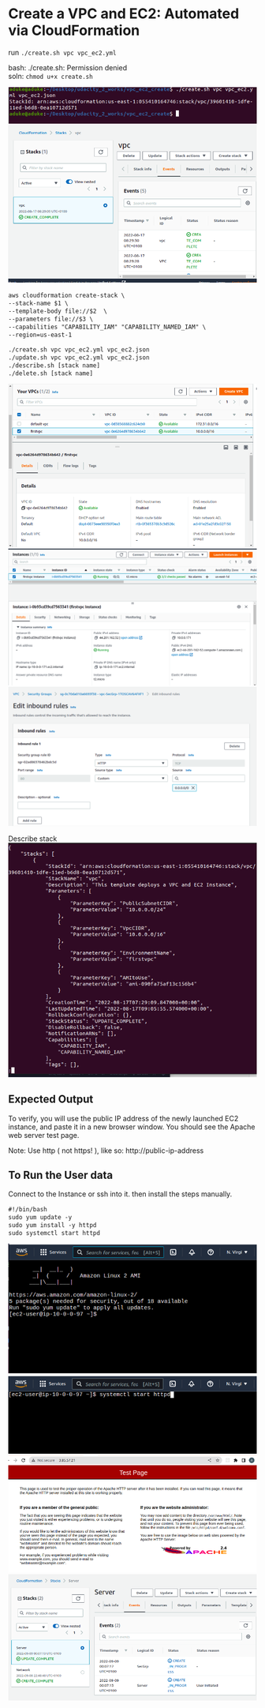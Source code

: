 # Create a VPC and EC2: Automated via CloudFormation
run `./create.sh vpc vpc_ec2.yml`

bash: ./create.sh: Permission denied  
soln: `chmod u+x create.sh`  

![vpc1](vpc1.png?raw=true "vpc1")
![vpc2](vpc2.png?raw=true "vpc2")

```
aws cloudformation create-stack \
--stack-name $1 \
--template-body file://$2  \
--parameters file://$3 \
--capabilities "CAPABILITY_IAM" "CAPABILITY_NAMED_IAM" \
--region=us-east-1
```

```
./create.sh vpc vpc_ec2.yml vpc_ec2.json  
./update.sh vpc vpc_ec2.yml vpc_ec2.json   
./describe.sh [stack name]  
./delete.sh [stack name]
```


![vpc3](vpc3.png?raw=true "vpc3")
![vpc4](vpc4.png?raw=true "vpc4")
![vpc5](vpc5.png?raw=true "vpc5")

Describe stack  
![vpc6](vpc6.png?raw=true "vpc6")

## Expected Output
To verify, you will use the public IP address of the newly launched EC2 instance, and paste it in a new browser window. You should see the Apache web server test page.  

Note: Use http ( not https! ), like so: http://public-ip-address  

## To Run the User data
Connect to the Instance or ssh into it. then install the steps manually.  
```
#!/bin/bash
sudo yum update -y
sudo yum install -y httpd
sudo systemctl start httpd
```
![ec21](ec21.png?raw=true "ec21")
![ec23](ec23.png?raw=true "ec23")
![ec22](ec22.png?raw=true "ec22")
![ec24](ec24.png?raw=true "ec24")

